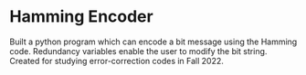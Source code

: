 # Hamming Encoder
Built a python program which can encode a bit message using the Hamming code. Redundancy variables enable the user to modify the bit string. Created for studying error-correction codes in Fall 2022.
